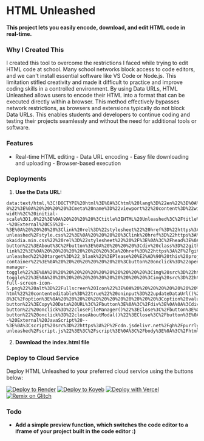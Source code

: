 # HTML Unleashed 
**This project lets you easily encode, download, and edit HTML code in real-time.** 

### Why I Created This 
I created this tool to overcome the restrictions I faced while trying to edit HTML code at school. Many school networks block access to code editors, and we can't install essential software like VS Code or Node.js. This limitation stifled creativity and made it difficult to practice and improve coding skills in a controlled environment. By using Data URLs, HTML Unleashed allows users to encode their HTML into a format that can be executed directly within a browser. This method effectively bypasses network restrictions, as browsers and extensions typically do not block Data URLs. This enables students and developers to continue coding and testing their projects seamlessly and without the need for additional tools or software. 

### Features 
- Real-time HTML editing - Data URL encoding - Easy file downloading and uploading - Browser-based execution 

### Deployments 

1. **Use the Data URL:**

```
data:text/html,%3C!DOCTYPE%20html%3E%0A%3Chtml%20lang%3D%22en%22%3E%0A%3Chead%3E%0A%20%20%20%20%3Cmeta%20charset%3D%22UTF-8%22%3E%0A%20%20%20%20%3Cmeta%20name%3D%22viewport%22%20content%3D%22width%3Ddevice-width%2C%20initial-scale%3D1.0%22%3E%0A%20%20%20%20%3Ctitle%3EHTML%20Unleashed%3C%2Ftitle%3E%0A%20%20%20%20%3Clink%20rel%3D%22icon%22%20href%3D%22https%3A%2F%2Fi.imgur.com%2FNyPZxPZ.png%22%20type%3D%22image%2Fpng%22%3E%0A%0A%20%20%20%20%3C!--%20External%20CSS%20--%3E%0A%20%20%20%20%3Clink%20rel%3D%22stylesheet%22%20href%3D%22https%3A%2F%2Fcdn.jsdelivr.net%2Fgh%2Fpurrlyy%2Fhtml-unleashed%2Fstyle.css%22%3E%0A%20%20%20%20%3Clink%20href%3D%22https%3A%2F%2Fcdnjs.cloudflare.com%2Fajax%2Flibs%2Fprism%2F1.29.0%2Fthemes%2Fprism-okaidia.min.css%22%20rel%3D%22stylesheet%22%20%2F%3E%0A%3C%2Fhead%3E%0A%3Cbody%3E%0A%3Cdiv%20class%3D%22container%22%3E%0A%20%20%20%20%3Ch1%3E%0A%20%20%20%20%20%20%20%20%3Cimg%20src%3D%22https%3A%2F%2Fi.imgur.com%2FNyPZxPZ.png%22%20alt%3D%22Logo%22%3E%0A%20%20%20%20%20%20%20%20HTML%20Unleashed%0A%20%20%20%20%3C%2Fh1%3E%0A%20%20%20%20%3Cbutton%20onclick%3D%22openAboutModal()%22%20class%3D%22about-button%22%3EAbout%3C%2Fbutton%3E%0A%20%20%20%20%3Cdiv%20class%3D%22github-link%22%3E%0A%20%20%20%20%20%20%20%20%3Ca%20href%3D%22https%3A%2F%2Fgithub.com%2Fpurrlyy%2Fhtml-unleashed%22%20target%3D%22_blank%22%3EPlease%20%E2%AD%90%20this%20project%20on%20GitHub%3C%2Fa%3E%0A%20%20%20%20%3C%2Fdiv%3E%0A%20%20%20%20%3Cdiv%20class%3D%22editor-container%22%3E%0A%20%20%20%20%20%20%20%20%3Cbutton%20onclick%3D%22openFileManager()%22%20class%3D%22file-manager-toggle%22%3E%0A%20%20%20%20%20%20%20%20%20%20%20%20%3Cimg%20src%3D%22https%3A%2F%2Fi.imgur.com%2FIJzOm2Y.png%22%20alt%3D%22File%20Manager%20Icon%22%3E%0A%20%20%20%20%20%20%20%20%3C%2Fbutton%3E%0A%20%20%20%20%20%20%20%20%3Cbutton%20onclick%3D%22toggleFullscreen()%22%20class%3D%22fullscreen-toggle%22%3E%0A%20%20%20%20%20%20%20%20%20%20%20%20%3Cimg%20src%3D%22https%3A%2F%2Fwww.freeiconspng.com%2Fuploads%2Fwhite-full-screen-icon-5.png%22%20alt%3D%22Fullscreen%20Icon%22%3E%0A%20%20%20%20%20%20%20%20%3C%2Fbutton%3E%0A%20%20%20%20%20%20%20%20%3Cpre%20id%3D%22codeEditor%22%20class%3D%22language-html%22%20contenteditable%3D%22true%22%20oninput%3D%22updateDataUrl()%22%3E%3C%2Fpre%3E%0A%20%20%20%20%3C%2Fdiv%3E%0A%20%20%20%20%3Cdiv%3E%0A%20%20%20%20%20%20%20%20%3Clabel%20for%3D%22encodingSelector%22%3ESelect%20Encoding%3A%3C%2Flabel%3E%0A%20%20%20%20%20%20%20%20%3Cselect%20id%3D%22encodingSelector%22%20onchange%3D%22updateDataUrl()%22%3E%0A%20%20%20%20%20%20%20%20%20%20%20%20%3Coption%20value%3D%22base64%22%3EBase64%3C%2Foption%3E%0A%20%20%20%20%20%20%20%20%20%20%20%20%3Coption%20value%3D%22hex%22%3EHexadecimal%3C%2Foption%3E%0A%20%20%20%20%20%20%20%20%20%20%20%20%3Coption%20value%3D%22utf8%22%3EUTF-8%3C%2Foption%3E%0A%20%20%20%20%20%20%20%20%20%20%20%20%3Coption%20value%3D%22url%22%3EURL%20Encoding%3C%2Foption%3E%0A%20%20%20%20%20%20%20%20%3C%2Fselect%3E%0A%20%20%20%20%3C%2Fdiv%3E%0A%20%20%20%20%3Cdiv%20id%3D%22dataUrlDisplay%22%3EData%20URL%20Will%20Appear%20Here%3C%2Fdiv%3E%0A%20%20%20%20%3Cbutton%20onclick%3D%22copyDataUrl()%22%20class%3D%22copy-button%22%3ECopy%20Data%20URL%3C%2Fbutton%3E%0A%3C%2Fdiv%3E%0A%0A%3Cdiv%20id%3D%22fileManagerModal%22%20class%3D%22modal%22%3E%0A%20%20%20%20%3Ch2%3EFile%20Manager%3C%2Fh2%3E%0A%20%20%20%20%3Cbutton%20onclick%3D%22document.getElementById('fileInput').click()%22%3EUpload%20HTML%20File%3C%2Fbutton%3E%0A%20%20%20%20%3Cbutton%20onclick%3D%22downloadFile()%22%3EDownload%20HTML%20File%3C%2Fbutton%3E%0A%20%20%20%20%3Cbutton%20class%3D%22close-button%22%20onclick%3D%22closeFileManager()%22%3EClose%3C%2Fbutton%3E%0A%3C%2Fdiv%3E%0A%0A%3Cdiv%20id%3D%22aboutModal%22%20class%3D%22modal%22%3E%0A%20%20%20%20%3Ch2%3EAbout%20HTML%20Unleashed%3C%2Fh2%3E%0A%20%20%20%20%3Cp%3EHTML%20Unleashed%20is%20a%20tool%20designed%20to%20empower%20students%20and%20developers%20alike%20by%20providing%20an%20innovative%20way%20to%20work%20with%20HTML%20code%20effortlessly.%20Created%20by%20Purrly%2C%20this%20project%20was%20born%20out%20of%20the%20need%20to%20bypass%20restrictive%20environments%20that%20limit%20creativity%20and%20exploration%20in%20coding.%20With%20HTML%20Unleashed%2C%20users%20can%20encode%20their%20HTML%20into%20a%20Data%20URL%2C%20allowing%20them%20to%20execute%20and%20test%20their%20code%20directly%20within%20a%20browser%20without%20relying%20on%20external%20tools%20or%20servers.%3C%2Fp%3E%0A%20%20%20%20%3Cbutton%20class%3D%22close-button%22%20onclick%3D%22closeAboutModal()%22%3EClose%3C%2Fbutton%3E%0A%3C%2Fdiv%3E%0A%0A%3Cinput%20type%3D%22file%22%20id%3D%22fileInput%22%20accept%3D%22.html%22%20style%3D%22display%3A%20none%3B%22%20onchange%3D%22handleFileUpload(event)%22%3E%0A%0A%3C!--%20External%20JavaScript%20--%3E%0A%3Cscript%20src%3D%22https%3A%2F%2Fcdn.jsdelivr.net%2Fgh%2Fpurrlyy%2Fhtml-unleashed%2Fscript.js%22%3E%3C%2Fscript%3E%0A%3C%2Fbody%3E%0A%3C%2Fhtml%3E
```


2. **Download the index.html file**

### Deploy to Cloud Service
Deploy HTML Unleashed to your preferred cloud service using the buttons below:

[![Deploy to Render](https://binbashbanana.github.io/deploy-buttons/buttons/remade/render.svg)](https://render.com/deploy?repo=https://github.com/sxgex/HTML-unleashed)
[![Deploy to Koyeb](https://binbashbanana.github.io/deploy-buttons/buttons/remade/koyeb.svg)](https://app.koyeb.com/deploy?type=git&repository=github.com/sxgex/HTML-unleashed&branch=main&name=HTML-Unleashed)
[![Deploy with Vercel](https://binbashbanana.github.io/deploy-buttons/buttons/remade/vercel.svg)](https://vercel.com/new/clone?repositoryurl=https://github.com/sxgex/HTML-unleashed)
<a target="_blank" href="https://glitch.com/edit/#!/import/github/sxgex/HTML-unleashed"><img alt="Remix on Glitch" src="https://binbashbanana.github.io/deploy-buttons/buttons/remade/glitch.svg"></a>

### Todo 
- **Add a simple preview function, which switches the code editor to a iframe of your project built in the code editor :)**

